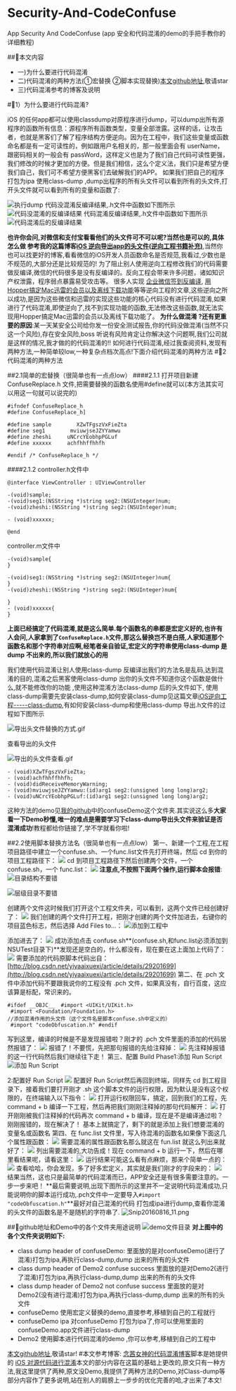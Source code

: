 # Security-And-CodeConfuse
App Security And CodeConfuse (app 安全和代码混淆的demo的手把手教你的详细教程)

##📣本文内容
- 一)为什么要进行代码混淆
- 二)代码混淆的两种方法(①宏替换 ②脚本实现替换)[本文github地址](https://github.com/wg689/Security-And-CodeConfuse),敬请star
- 三)代码混淆参考的博客及说明


#📣1）为什么要进行代码混淆?

iOS 的任何app都可以使用classdump对原程序进行dump，可以dump出所有源程序的函数所有信息：源程序所有函数类型，变量全部泄露。这样的话，让攻击者，也就是黑客们了解了程序结构方便逆向。因为在工程中，我们这些变量或函数命名都是有一定可读性的，例如跟用户名相关的，那一般里面会有 userName，跟密码相关的一般会有 passWord，这样定义也是为了我们自己代码可读性更强，我们修改的时候才更加的方便。但是我们相信，这么个定义法，我们只是希望方便我们自己，我们可不希望方便黑客们去破解我们的APP。
如果我们把自己的程序打包为ipa 使用class-dump ,dump出程序的所有头文件可以看到所有的头文件,打开头文件就可以看到所有的变量和函数了:

![执行dump](http://upload-images.jianshu.io/upload_images/1194882-6487f7fcb35a5ed1.png?imageMogr2/auto-orient/strip%7CimageView2/2/w/1240)
代码没混淆反编译结果,.h文件中函数如下图所示
![代码没混淆的反编译结果](http://upload-images.jianshu.io/upload_images/1194882-98239dd199a5bb40.png?imageMogr2/auto-orient/strip%7CimageView2/2/w/1240)
代码混淆反编译结果,.h文件中函数如下图所示
![代码混淆后的反编译结果](http://upload-images.jianshu.io/upload_images/1194882-571fe68204d950f7.png?imageMogr2/auto-orient/strip%7CimageView2/2/w/1240)


**也许你会问,对微信和支付宝看看他们的头文件可不可以呢?当然也是可以的,具体怎么做 参考我的这篇博客[iOS 逆向导出app的头文件(逆向工程书籍补充)](http://www.jianshu.com/p/d2400a80fdc5)**,当然你也可以找更好的博客,看看微信的iOS开发人员函数命名是否规范,我看过,少数也是不规范的,大部分还是比较规范的!
为了阻止别人使用逆向工程修改我们的代码需要做反编译,微信的代码很多是没有反编译的。反向工程会带来许多问题，诸如知识产权泄露，程序弱点暴露易受攻击等。
很多人实现 [企业微信签到反编译](bbs.iosre.com/t/topic/4408), [用Hopper搞定Mac迅雷的会员以及离线下载功能](bbs.iosre.com/t/hopper-mac/1428)等等逆向工程的文章,这些逆向之所以成功,是因为这些微信和迅雷的实现这些功能的核心代码没有进行代码混淆,如果进行了代码混淆,即使逆向了,找不到实现功能的函数,无法修改这些函数,就无法实现用Hopper搞定Mac迅雷的会员以及离线下载功能了。
**为什么做混淆 ?还有更重要的原因**:某一天某安全公司给你发一份安全测试报告,你的代码没做混淆(当然不只这一个风险),存在安全风险,boss 听说有风险肯定让你解决这个问题啊,我们公司就是这样的情况,我才做的的代码混淆的!!
如何进行代码混淆,经过我查阅资料,发现有两种方法,一种简单较low,一种复杂点档次高点!下面介绍代码混淆的两种方法
#📣2代码混淆的两种方法

##2.1简单的宏替换（很简单也有一点点low）
####2.1.1
打开项目新建ConfuseReplace.h 文件,把需要替换的函数名使用#define就可以(本方法其实可以用这一句就可以说完的)
```
#ifndef ConfuseReplace_h
#define ConfuseReplace_h]

#define sample        XZwTFgszVxFieZta
#define seg1        mviuwjseJZYYamwu
#define zheshi     uNCrcYEobhpPGLuf
#define xxxxxx     achfhhffhhfh

#endif /* ConfuseReplace_h */

```
####2.1.2
controller.h文件中
```
@interface ViewController : UIViewController

-(void)sample;
-(void)seg1:(NSString *)string seg2:(NSUInteger)num;
-(void)zheshi:(NSString *)string seg2:(NSUInteger)num;

- (void)xxxxxx;

@end
```
controller.m文件中
```
-(void)sample{  
}

-(void)seg1:(NSString *)string seg2:(NSUInteger)num{
}
-(void)zheshi:(NSString *)string seg2:(NSUInteger)num{
   
}
- (void)xxxxxx{ 
}
```
**上面已经搞定了代码混淆,就是这么简单.每个函数名的串都是宏定义好的,也许有人会问,人家拿到了`ConfuseReplace.h`文件,那这么替换岂不是白搭,人家知道那个函数名和那个字符串对应啊,经笔者亲自验证,宏定义的字符串使用class-dump 是dump 不出来的,所以我们就放心的用**

我们使用代码混淆让别人使用class-dump 反编译出我们的方法名是乱码,达到混淆的目的,混淆之后黑客使用class-dump 出你的头文件不知道你这个函数是做什么,就不能修改你的功能 ,使用这种混淆方法class-dump 后的头文件如下,
使用class-dump需要先安装class-dump,如何安装class-dump见这篇文章[iOS逆向工程-----class-dump](www.jianshu.com/p/2add936e8bdd),有如何安装class-dump和使用class-dump
导出.h文件的过程如下图所示

![导出头文件替换的方式.gif](http://upload-images.jianshu.io/upload_images/1194882-14997a2242bc84d3.gif?imageMogr2/auto-orient/strip)

查看导出的头文件

![导出的头文件查看.gif](http://upload-images.jianshu.io/upload_images/1194882-57f0aa06ba1f2f4e.gif?imageMogr2/auto-orient/strip)


```
- (void)XZwTFgszVxFieZta;
- (void)achfhhffhhfh;
- (void)didReceiveMemoryWarning;
- (void)mviuwjseJZYYamwu:(id)arg1 seg2:(unsigned long long)arg2;
- (void)uNCrcYEobhpPGLuf:(id)arg1 seg2:(unsigned long long)arg2;
```
这种方法的demo见[我的github](https://github.com/wg689/Security-And-CodeConfuse)中的confuseDemo这个文件夹.其实说这么多**大家看一下Demo秒懂,唯一的难点是需要学习下class-dump导出头文件来验证是否混淆成功**!教程都给你链接了,学不学就看你啦!


##2.2使用脚本替换方法名（很简单也有一点点low）
第一、新建一个工程,在工程项目路径中建立一个confuse.sh、一个func.list文件先打开终端，然后 cd 到你的项目工程路径下：
![](http://upload-images.jianshu.io/upload_images/1194882-a83b24429d8a6f80.png?imageMogr2/auto-orient/strip%7CimageView2/2/w/1240)
cd 到项目工程路径下然后创建两个文件，一个 confuse.sh，一个 func.list：
![](http://upload-images.jianshu.io/upload_images/1194882-8882eaa1d6edcea3.png?imageMogr2/auto-orient/strip%7CimageView2/2/w/1240)
**注意点,不按照下面两个操作,运行脚本会报错**:
![目录结构不要错](http://upload-images.jianshu.io/upload_images/1194882-5c76911e69387114.png?imageMogr2/auto-orient/strip%7CimageView2/2/w/1240)


![层级目录不要错](http://upload-images.jianshu.io/upload_images/1194882-41111738b3f3a338.png?imageMogr2/auto-orient/strip%7CimageView2/2/w/1240)


创建两个文件这时候我们打开这个工程文件夹，可以看到，这两个文件已经创建好了：
![](http://upload-images.jianshu.io/upload_images/1194882-30d5ba6b57bc23f8.png?imageMogr2/auto-orient/strip%7CimageView2/2/w/1240)
我们创建的两个文件打开工程，把刚才创建的两个文件加进去，右键你的项目蓝色标志，然后选择 Add Files to...：
![](http://upload-images.jianshu.io/upload_images/1194882-3647bfe4cff77928.png?imageMogr2/auto-orient/strip%7CimageView2/2/w/1240)添加到工程中

添加进去了：
![](http://upload-images.jianshu.io/upload_images/1194882-91c396eece9554c3.png?imageMogr2/auto-orient/strip%7CimageView2/2/w/1240)
成功添加点击 confuse.sh**(confuse.sh,和func.list必须添加到NSUTest目录下)**发现还是空白的，什么都没有，现在要在这上面加上代码了：
![](http://upload-images.jianshu.io/upload_images/1194882-24898a7d0b1d8d95.png?imageMogr2/auto-orient/strip%7CimageView2/2/w/1240)
需要添加的代码原脚本代码出自：[http://blog.csdn.net/yiyaaixuexi/article/details/29201699](http://blog.csdn.net/yiyaaixuexi/article/details/29201699)
第二、在 .pch 文件中添加代码不要跟我说你的工程没有 .pch 文件，如果真没有，自行百度，这应该算是标配，常识来的。
```
#ifdef __OBJC__  #import <UIKit/UIKit.h> 
 #import <Foundation/Foundation.h>  
//添加混淆作用的头文件（这个文件名是脚本confuse.sh中定义的） 
 #import "codeObfuscation.h" #endif
```

写到这里，编译的时候是不是发现报错啦？刚才的 .pch 文件里面的添加的代码居然报错了：
![](http://upload-images.jianshu.io/upload_images/1194882-a00746901023d730.png?imageMogr2/auto-orient/strip%7CimageView2/2/w/1240)
报错了！不要慌，先把那句报错的先给注释掉：
![](http://upload-images.jianshu.io/upload_images/1194882-99351d306a14f041.png?imageMogr2/auto-orient/strip%7CimageView2/2/w/1240)
先注释掉报错的这一行代码然后我们继续往下走！
第三、配置 Build Phase1:添加 Run Script
![](http://upload-images.jianshu.io/upload_images/1194882-8785723ff48e33cb.png?imageMogr2/auto-orient/strip%7CimageView2/2/w/1240)添加 Run Script

2:配置好 Run Script
![](http://upload-images.jianshu.io/upload_images/1194882-27f3d3132dc61a6f.png?imageMogr2/auto-orient/strip%7CimageView2/2/w/1240)
配置好 Run Script然后再回到终端，同样先 cd 到工程目录下，接着我们要打开刚才 .sh 这个脚本文件的运行权限，因为默认是没有这个权限的，在终端输入以下指令：
![](http://upload-images.jianshu.io/upload_images/1194882-589cbd5482842748.png?imageMogr2/auto-orient/strip%7CimageView2/2/w/1240)
打开运行权限回车，搞定，回到我们的工程，先 command + b 编译一下工程，然后再把我们刚刚注释掉的那句代码解开：
![](http://upload-images.jianshu.io/upload_images/1194882-57198c58d601b353.png?imageMogr2/auto-orient/strip%7CimageView2/2/w/1240)
打开刚刚被我们注释掉的代码再次 command + b 编译，现在是不是编译通过啦？刚刚报错的，现在解决了！
基本上就搞定了，剩下的就是添加上我们想要混淆的变量名或函数名
第四、在 func.list 文件里，写入待混淆的函数名如果像下面这几个属性跟函数：
![](http://upload-images.jianshu.io/upload_images/1194882-f15c04d03abca131.png?imageMogr2/auto-orient/strip%7CimageView2/2/w/1240)
需要混淆的属性跟函数名那么就这在 fun.list 就这么列出来就好了：
![](http://upload-images.jianshu.io/upload_images/1194882-4ed4a4164857ef4b.png?imageMogr2/auto-orient/strip%7CimageView2/2/w/1240)
列出需要混淆的,大功告成！现在 command + b 运行一下，然后在哪里看结果呢，请看这里：
![](http://upload-images.jianshu.io/upload_images/1194882-4aef5fd8b61407fe.png?imageMogr2/auto-orient/strip%7CimageView2/2/w/1240)
运行结果可能这么看有点麻烦，那来个简单一点的：
![](http://upload-images.jianshu.io/upload_images/1194882-677a1c2664914bb8.png?imageMogr2/auto-orient/strip%7CimageView2/2/w/1240)
查看哈哈，你会发现，多了好多宏定义，其实就是我们刚才的字段来的：
![](http://upload-images.jianshu.io/upload_images/1194882-be5aaa35dd378146.png?imageMogr2/auto-orient/strip%7CimageView2/2/w/1240)
结果当然，这也只是最简单的代码混淆而已，APP安全还是有很多需要注意的。一步一步来吧！
**最后需要说明,出现下图所示的这里并不一定说明代码混淆成功,只能说明你的脚本运行成功,.pch文件中一定要导入`#import "codeObfuscation.h"`**最好对自己混淆的代码 打包成ipa进行dump,查看你混淆的头文件的函数名是不是随机的字符串了.
![Snip20160816_11.png](http://upload-images.jianshu.io/upload_images/1194882-beeb6c54243cc542.png?imageMogr2/auto-orient/strip%7CimageView2/2/w/1240)


##📣github地址和Demo中的各个文件夹用途说明
![demo文件目录](http://upload-images.jianshu.io/upload_images/1194882-4ca25fbf6a8aa48d.png?imageMogr2/auto-orient/strip%7CimageView2/2/w/1240)
**对上图中的各个文件夹说明如下:**
- class dump header of confuseDemo:
里面放的是对confuseDemo(进行了混淆)打包为ipa,再执行class-dump,dump 出来的所有的头文件
- class dump header of Demo2  confuse success
里面放的是对Demo2(进行了混淆)打包为ipa,再执行class-dump,dump 出来的所有的头文件
- class dump header of Demo2 not confuse success
里面放的是对Demo2(没有进行混淆)打包为ipa,再执行class-dump,dump 出来的所有的头文件
- confuseDemo
使用宏定义替换的demo,直接参考,移植到自己的工程就行
- confuseDemo ipa
对confuseDemo 打包为ipa了,你可以使用里面的confuseDemo.app文件进行class-dump
- Demo2
使用脚本进行代码混淆的demo ,你可以参考,移植到自己的工程中

[本文github地址](https://github.com/wg689/Security-And-CodeConfuse),敬请star!
#本文参考博客:
[念茜女神的代码混淆博客](http://blog.csdn.net/yiyaaixuexi/article/details/29201699)脚本是她提供的
[iOS 对源代码进行混淆](www.jianshu.com/p/98227950a474)本文的部分内容在这篇的基础上更改的,原文只有一种方法,我这里提供了两种,原文没Demo,我提供了两种方法的Demo,对Class-dump等部分内容作了更多说明,站在别人的肩膀上一步步的优化完善的哈,才出来了本文!